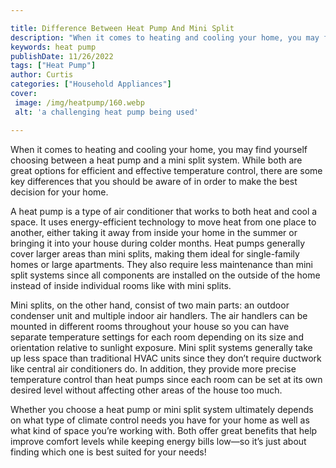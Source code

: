 ```yaml
---

title: Difference Between Heat Pump And Mini Split
description: "When it comes to heating and cooling your home, you may find yourself choosing between a heat pump and a mini split system. While ...learn more about it now"
keywords: heat pump
publishDate: 11/26/2022
tags: ["Heat Pump"]
author: Curtis
categories: ["Household Appliances"]
cover: 
 image: /img/heatpump/160.webp
 alt: 'a challenging heat pump being used'

---
```


When it comes to heating and cooling your home, you may find yourself choosing between a heat pump and a mini split system. While both are great options for efficient and effective temperature control, there are some key differences that you should be aware of in order to make the best decision for your home. 

A heat pump is a type of air conditioner that works to both heat and cool a space. It uses energy-efficient technology to move heat from one place to another, either taking it away from inside your home in the summer or bringing it into your house during colder months. Heat pumps generally cover larger areas than mini splits, making them ideal for single-family homes or large apartments. They also require less maintenance than mini split systems since all components are installed on the outside of the home instead of inside individual rooms like with mini splits. 

Mini splits, on the other hand, consist of two main parts: an outdoor condenser unit and multiple indoor air handlers. The air handlers can be mounted in different rooms throughout your house so you can have separate temperature settings for each room depending on its size and orientation relative to sunlight exposure. Mini split systems generally take up less space than traditional HVAC units since they don’t require ductwork like central air conditioners do. In addition, they provide more precise temperature control than heat pumps since each room can be set at its own desired level without affecting other areas of the house too much. 

Whether you choose a heat pump or mini split system ultimately depends on what type of climate control needs you have for your home as well as what kind of space you’re working with. Both offer great benefits that help improve comfort levels while keeping energy bills low—so it’s just about finding which one is best suited for your needs!
